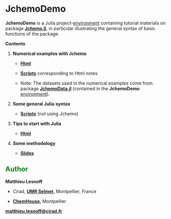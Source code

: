 # JchemoDemo

**JchemoDemo** is a Julia project-[environment](https://github.com/mlesnoff/JchemoDemo/blob/master/Project.toml) containing tutorial materials  on package [**Jchemo.jl**](https://github.com/mlesnoff/Jchemo.jl), in particular illustrating the general syntax of basic functions of the package. 

**Contents**

1. **Numerical examples with Jchemo** 
    - [**Html**](https://mlesnoff.github.io/JchemoDemo/docs/build/) 
    - [**Scripts**](https://github.com/mlesnoff/JchemoDemo/tree/main/Ex/src) corresponding to Html notes 

    - Note: The datasets used in the numerical examples come from package [**JchemoData.jl**](https://github.com/mlesnoff/JchemoData.jl) (contained in the **JchemoDemo**[ environment](https://github.com/mlesnoff/JchemoDemo/blob/master/Project.toml)).

2. **Some general Julia syntax** 
    - [**Scripts**](https://github.com/mlesnoff/JchemoDemo/tree/main/Misc/src) (not using Jchemo)

3. **Tips to start with Julia**
    - [**Html**](https://github.com/mlesnoff/JchemoDemo/blob/main/Misc/config.md)

4. **Some methodology**
    - [**Slides**](https://github.com/mlesnoff/JchemoDemo/tree/main/Misc/annexes)


 
## <span style="color:green"> **Author** </span> 

**Matthieu Lesnoff**

- Cirad, [**UMR Selmet**](https://umr-selmet.cirad.fr/en), Montpellier, France

- [**ChemHouse**](https://www.chemproject.org/ChemHouse), Montpellier

**matthieu.lesnoff@cirad.fr**

